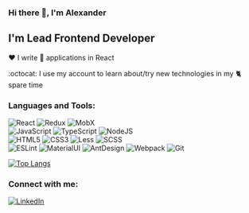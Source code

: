 ### Hi there 👋, I'm Alexander

## I'm Lead Frontend Developer

:heart: I write 💼 applications in React 

:octocat: I use my account to learn about/try new technologies in my :cat2: spare time

### Languages and Tools:
![React](https://img.shields.io/badge/-React-090909?style=for-the-badge&logo=react)
![Redux](https://img.shields.io/badge/-Redux-090909?style=for-the-badge&logo=redux)
![MobX](https://img.shields.io/badge/-MobX-090909?style=for-the-badge&logo=MobX)  
![JavaScript](https://img.shields.io/badge/-JavaScript-090909?style=for-the-badge&logo=JavaScript)
![TypeScript](https://img.shields.io/badge/-TypeScript-090909?style=for-the-badge&logo=TypeScript)
![NodeJS](https://img.shields.io/badge/-Node.js-090909?style=for-the-badge&logo=Node.js)   
![HTML5](https://img.shields.io/badge/-HTML5-090909?style=for-the-badge&logo=HTML5)
![CSS3](https://img.shields.io/badge/-CSS3-090909?style=for-the-badge&logo=CSS3)
![Less](https://img.shields.io/badge/-Less-090909?style=for-the-badge&logo=Less)
![SCSS](https://img.shields.io/badge/-SCSS-090909?style=for-the-badge&logo=SASS)    
![ESLint](https://img.shields.io/badge/-ESLint-090909?style=for-the-badge&logo=ESLint)
![MaterialUI](https://img.shields.io/badge/-MaterialUI-090909?style=for-the-badge&logo=MaterialUI)
![AntDesign](https://img.shields.io/badge/-AntDesign-090909?style=for-the-badge&logo=AntDesign)
![Webpack](https://img.shields.io/badge/-Webpack-090909?style=for-the-badge&logo=Webpack)
![Git](https://img.shields.io/badge/-Git-090909?style=for-the-badge&logo=Git)

[![Top Langs](https://github-readme-stats.vercel.app/api/top-langs/?username=VanSalivan&theme=dark&hide=jupyter%20notebook,php,vue,html,css,go&langs_count=8&layout=compact)](https://github.com/VanSalivan/)

### Connect with me:
[![LinkedIn](https://img.shields.io/badge/-linkedin-090909?style=for-the-badge&logo=linkedin)](https://github.com/VanSalivan)
